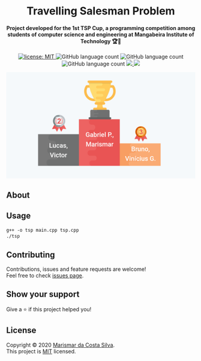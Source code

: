 <h1 align="center">Travelling Salesman Problem</h1>

<h4 align="center">
  Project developed for the 1st TSP Cup, a programming competition among students of computer science and engineering at Mangabeira Institute of Technology 🏆🥇
</h4>

<p align="center">
  <a href="https://github.com/marismarcosta/travelling-salesman-problem/blob/master/LICENSE" target="_blank">
    <img alt="license: MIT" src="https://img.shields.io/badge/license-MIT-yellow.svg" />
  </a>
  <img alt="GitHub language count" src="https://img.shields.io/github/languages/top/marismarcosta/travelling-salesman-problem?color=brightgreen" />
  <img alt="GitHub language count" src="https://img.shields.io/github/last-commit/marismarcosta/travelling-salesman-problem?color=78866b" />
  <img alt="GitHub language count" src="https://img.shields.io/github/repo-size/marismarcosta/travelling-salesman-problem?color=ffa07a" />
  <a href="https://github.com/marismarcosta">
    <img src="https://img.shields.io/badge/github-marismarcosta-7159C1?logo=GitHub"/>
  </a>
  <a href="https://www.linkedin.com/in/marismarcosta/">
    <img src="https://img.shields.io/badge/linkedin-marismarcosta-blue?logo=linkedin"/>
  </a>
</p>

<p align="center">
  <img src=".github/podio-final.png" weight=200 />
</p>


## About



## Usage

``` 
g++ -o tsp main.cpp tsp.cpp
./tsp
```

## Contributing

Contributions, issues and feature requests are welcome! </br>
Feel free to check [issues page](https://github.com/marismarcosta/travelling-salesman-problem/issues).

## Show your support

Give a ⭐️ if this project helped you!

## License 

Copyright © 2020 [Marismar da Costa Silva](https://github.com/marismarcosta).<br />
This project is [MIT](https://github.com/marismarcosta/travelling-salesman-problem/blob/master/LICENSE) licensed.
